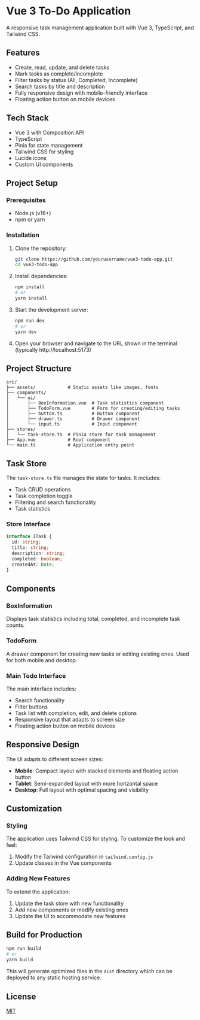 # Vue 3 To-Do Application

A responsive task management application built with Vue 3, TypeScript, and Tailwind CSS.

## Features

- Create, read, update, and delete tasks
- Mark tasks as complete/incomplete
- Filter tasks by status (All, Completed, Incomplete)
- Search tasks by title and description
- Fully responsive design with mobile-friendly interface
- Floating action button on mobile devices

## Tech Stack

- Vue 3 with Composition API
- TypeScript
- Pinia for state management
- Tailwind CSS for styling
- Lucide icons
- Custom UI components

## Project Setup

### Prerequisites

- Node.js (v16+)
- npm or yarn

### Installation

1. Clone the repository:
   ```bash
   git clone https://github.com/yourusername/vue3-todo-app.git
   cd vue3-todo-app
   ```

2. Install dependencies:
   ```bash
   npm install
   # or
   yarn install
   ```

3. Start the development server:
   ```bash
   npm run dev
   # or
   yarn dev
   ```

4. Open your browser and navigate to the URL shown in the terminal (typically http://localhost:5173)

## Project Structure

```
src/
├── assets/            # Static assets like images, fonts
├── components/
│   └── ui/
│       ├── BoxInformation.vue  # Task statistics component
│       ├── TodoForm.vue        # Form for creating/editing tasks
│       ├── button.ts           # Button component
│       ├── drawer.ts           # Drawer component
│       └── input.ts            # Input component
├── stores/
│   └── task-store.ts  # Pinia store for task management
├── App.vue            # Root component
└── main.ts            # Application entry point
```

## Task Store

The `task-store.ts` file manages the state for tasks. It includes:

- Task CRUD operations
- Task completion toggle
- Filtering and search functionality
- Task statistics

### Store Interface

```typescript
interface ITask {
  id: string;
  title: string;
  description: string;
  completed: boolean;
  createdAt: Date;
}
```

## Components

### BoxInformation

Displays task statistics including total, completed, and incomplete task counts.

### TodoForm

A drawer component for creating new tasks or editing existing ones. Used for both mobile and desktop.

### Main Todo Interface

The main interface includes:
- Search functionality
- Filter buttons
- Task list with completion, edit, and delete options
- Responsive layout that adapts to screen size
- Floating action button on mobile devices

## Responsive Design

The UI adapts to different screen sizes:

- **Mobile**: Compact layout with stacked elements and floating action button
- **Tablet**: Semi-expanded layout with more horizontal space
- **Desktop**: Full layout with optimal spacing and visibility

## Customization

### Styling

The application uses Tailwind CSS for styling. To customize the look and feel:

1. Modify the Tailwind configuration in `tailwind.config.js`
2. Update classes in the Vue components

### Adding New Features

To extend the application:

1. Update the task store with new functionality
2. Add new components or modify existing ones
3. Update the UI to accommodate new features

## Build for Production

```bash
npm run build
# or
yarn build
```

This will generate optimized files in the `dist` directory which can be deployed to any static hosting service.

## License

[MIT](LICENSE)